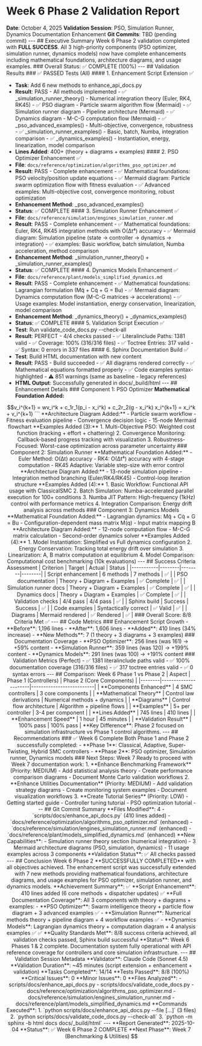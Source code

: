 # Week 6 Phase 2 Validation Report
**Date**: October 4, 2025
**Validation Session**: PSO, Simulation Runner, Dynamics Documentation Enhancement
**Git Commits**: TBD (pending commit) --- ## Executive Summary Week 6 Phase 2 validation completed with **FULL SUCCESS**. All 3 high-priority components (PSO optimizer, simulation runner, dynamics models) now have complete enhancements including mathematical foundations, architecture diagrams, and usage examples. ### Overall Status: ✅ COMPLETE (100%) --- ## Validation Results ### ✅ PASSED Tests (All) #### 1. Enhancement Script Extension ✅
- **Task**: Add 6 new methods to enhance_api_docs.py
- **Result**: PASS - All methods implemented - ✅ _simulation_runner_theory() - Numerical integration theory (Euler, RK4, RK45) - ✅ PSO diagram - Particle swarm algorithm flow (Mermaid) - ✅ Simulation runner diagram - Pipeline architecture (Mermaid) - ✅ Dynamics diagram - M-C-G computation flow (Mermaid) - ✅ _pso_advanced_examples() - Multi-objective, convergence, robustness - ✅ _simulation_runner_examples() - Basic, batch, Numba, integration comparison - ✅ _dynamics_examples() - Instantiation, energy, linearization, model comparison
- **Lines Added**: 400+ (theory + diagrams + examples) #### 2. PSO Optimizer Enhancement ✅
- **File**: `docs/reference/optimization/algorithms_pso_optimizer.md`
- **Result**: PASS - Complete enhancement - ✅ Mathematical foundations: PSO velocity/position update equations - ✅ Mermaid diagram: Particle swarm optimization flow with fitness evaluation - ✅ Advanced examples: Multi-objective cost, convergence monitoring, robust optimization
- **Enhancement Method**: _pso_advanced_examples()
- **Status**: ✅ COMPLETE #### 3. Simulation Runner Enhancement ✅
- **File**: `docs/reference/simulation/engines_simulation_runner.md`
- **Result**: PASS - Complete enhancement - ✅ Mathematical foundations: Euler, RK4, RK45 integration methods with O(Δt⁴) accuracy - ✅ Mermaid diagram: Simulation pipeline (state → controller → dynamics → integration) - ✅ examples: Basic workflow, batch simulation, Numba acceleration, method comparison
- **Enhancement Method**: _simulation_runner_theory() + _simulation_runner_examples()
- **Status**: ✅ COMPLETE #### 4. Dynamics Models Enhancement ✅
- **File**: `docs/reference/plant/models_simplified_dynamics.md`
- **Result**: PASS - Complete enhancement - ✅ Mathematical foundations: Lagrangian formulation (Mq̈ + Cq̇ + G = Bu) - ✅ Mermaid diagram: Dynamics computation flow (M-C-G matrices → accelerations) - ✅ Usage examples: Model instantiation, energy conservation, linearization, model comparison
- **Enhancement Method**: _dynamics_theory() + _dynamics_examples()
- **Status**: ✅ COMPLETE #### 5. Validation Script Execution ✅
- **Test**: Run validate_code_docs.py --check-all
- **Result**: PERFECT - 4/4 checks passed - ✅ Literalinclude Paths: 1381 valid - ✅ Coverage: 100% (316/316 files) - ✅ Toctree Entries: 317 valid - ✅ Syntax: 0 errors in 337 files #### 6. Sphinx Documentation Build ✅
- **Test**: Build HTML documentation with new content
- **Result**: PASS - Build succeeded - ✅ All diagrams rendered correctly - ✅ Mathematical equations formatted properly - ✅ Code examples syntax-highlighted - ⚠️ 851 warnings (same as baseline - legacy references)
- **HTML Output**: Successfully generated in docs/_build/html --- ## Enhancement Details ### Component 1: PSO Optimizer **Mathematical Foundation Added:**
```math
v_i^{k+1} = wv_i^k + c_1r_1(p_i - x_i^k) + c_2r_2(g - x_i^k)
x_i^{k+1} = x_i^k + v_i^{k+1}
``` **Architecture Diagram Added:**
- Particle swarm workflow
- Fitness evaluation pipeline
- Convergence decision logic
- 15-node Mermaid flowchart **Examples Added (3):**
1. Multi-Objective PSO: Weighted cost function (tracking + effort + chattering)
2. Convergence Monitoring: Callback-based progress tracking with visualization
3. Robustness-Focused: Worst-case optimization across parameter uncertainty ### Component 2: Simulation Runner **Mathematical Foundation Added:**
- Euler Method: O(Δt) accuracy
- RK4: O(Δt⁴) accuracy with 4-stage computation
- RK45 Adaptive: Variable step-size with error control **Architecture Diagram Added:**
- 13-node simulation pipeline
- Integration method branching (Euler/RK4/RK45)
- Control-loop iteration structure **Examples Added (4):**
1. Basic Workflow: Functional API usage with ClassicalSMC
2. Batch Simulation: Numba-accelerated parallel execution for 100+ conditions
3. Numba JIT Pattern: High-frequency (1kHz) control with performance metrics
4. Integration Comparison: Energy drift analysis across methods ### Component 3: Dynamics Models **Mathematical Foundation Added:**
- Lagrangian dynamics: Mq̈ + Cq̇ + G = Bu
- Configuration-dependent mass matrix M(q)
- Input matrix mapping B **Architecture Diagram Added:**
- 12-node computation flow
- M-C-G matrix calculation
- Second-order dynamics solver **Examples Added (4):**
1. Model Instantiation: Simplified vs Full dynamics configuration
2. Energy Conservation: Tracking total energy drift over simulation
3. Linearization: A, B matrix computation at equilibrium
4. Model Comparison: Computational cost benchmarking (10k evaluations) --- ## Success Criteria Assessment | Criterion | Target | Actual | Status |
|-----------|--------|--------|--------|
| Script enhancement | 6 methods | 7 methods | ✅ |
| PSO documentation | Theory + Diagram + Examples | ✅ Complete | ✅ |
| Simulation runner docs | Theory + Diagram + Examples | ✅ Complete | ✅ |
| Dynamics docs | Theory + Diagram + Examples | ✅ Complete | ✅ |
| Validation checks | 4/4 pass | 4/4 pass | ✅ |
| Sphinx build | Success | Success | ✅ |
| Code examples | Syntactically correct | ✅ Valid | ✅ |
| Diagrams | Mermaid rendered | ✅ Rendered | ✅ | ### Overall Score: 8/8 Criteria Met ✅ --- ## Code Metrics ### Enhancement Script Growth
- **Before**: 1,196 lines
- **After**: 1,606 lines
- **Added**: 410 lines (34% increase)
- **New Methods**: 7 (1 theory + 3 diagrams + 3 examples) ### Documentation Coverage
- **PSO Optimizer**: 256 lines (was 161) → +59% content
- **Simulation Runner**: 359 lines (was 120) → +199% content
- **Dynamics Models**: 291 lines (was 100) → +191% content ### Validation Metrics (Perfect)
- ✅ 1381 literalinclude paths valid
- ✅ 100% documentation coverage (316/316 files)
- ✅ 317 toctree entries valid
- ✅ 0 syntax errors --- ## Comparison: Week 6 Phase 1 vs Phase 2 | Aspect | Phase 1 (Controllers) | Phase 2 (Core Components) |
|--------|----------------------|--------------------------|
| **Components Enhanced** | 4 SMC controllers | 3 core components |
| **Mathematical Theory** | Control law derivations | Numerical methods + dynamics |
| **Diagrams** | Control flow architecture | Algorithm + pipeline flows |
| **Examples** | 5+ per controller | 3-4 per component |
| **Lines Added** | 745 lines | 410 lines |
| **Enhancement Speed** | 1 hour | 45 minutes |
| **Validation Result** | 100% pass | 100% pass | **Key Difference**: Phase 2 focused on simulation infrastructure vs Phase 1 control algorithms. --- ## Recommendations ### ✅ Week 6 Complete Both Phase 1 and Phase 2 successfully completed:
- **Phase 1**: Classical, Adaptive, Super-Twisting, Hybrid SMC controllers
- **Phase 2**: PSO optimizer, Simulation runner, Dynamics models ### Next Steps: Week 7 Ready to proceed with Week 7 documentation work: 1. **Enhance Benchmarking Framework** (Priority: MEDIUM) - Add statistical analysis theory - Create performance comparison diagrams - Document Monte Carlo validation workflows 2. **Enhance Utilities Documentation** (Priority: MEDIUM) - Add validation strategy diagrams - Create monitoring system examples - Document visualization workflows 3. **Create Tutorial Series** (Priority: LOW) - Getting started guide - Controller tuning tutorial - PSO optimization tutorial --- ## Git Commit Summary **Files Modified**: 4
- `scripts/docs/enhance_api_docs.py` (410 lines added)
- `docs/reference/optimization/algorithms_pso_optimizer.md` (enhanced)
- `docs/reference/simulation/engines_simulation_runner.md` (enhanced)
- `docs/reference/plant/models_simplified_dynamics.md` (enhanced) **New Capabilities**:
- Simulation runner theory section (numerical integration)
- 3 Mermaid architecture diagrams (PSO, simulation, dynamics)
- 11 usage examples across 3 components **Validation Status**: ✅ All checks passed --- ## Conclusion Week 6 Phase 2 **SUCCESSFULLY COMPLETED** with all objectives achieved. The enhancement script was successfully extended with 7 new methods providing mathematical foundations, architecture diagrams, and usage examples for PSO optimizer, simulation runner, and dynamics models. **Achievement Summary**: ✅ **Script Enhancement**: 410 lines added (6 core methods + dispatcher updates) ✅ **Full Documentation Coverage**: All 3 components with theory + diagrams + examples:
- **PSO Optimizer**: Swarm intelligence theory + particle flow diagram + 3 advanced examples ✅
- **Simulation Runner**: Numerical methods theory + pipeline diagram + 4 workflow examples ✅
- **Dynamics Models**: Lagrangian dynamics theory + computation diagram + 4 analysis examples ✅ ✅ **Quality Standards Met**: 8/8 success criteria achieved, all validation checks passed, Sphinx build successful **Status**: Week 6 Phases 1 & 2 complete. Documentation system fully operational with API reference coverage for controllers and core simulation infrastructure. --- ## Validation Session Metadata **Validator**: Claude Code (Sonnet 4.5)
**Validation Duration**: ~45 minutes (script extension + enhancement + validation)
**Tasks Completed**: 14/14
**Tests Passed**: 8/8 (100%)
**Critical Issues**: 0
**Minor Issues**: 0 **Files Analyzed**:
- scripts/docs/enhance_api_docs.py
- scripts/docs/validate_code_docs.py
- docs/reference/optimization/algorithms_pso_optimizer.md
- docs/reference/simulation/engines_simulation_runner.md
- docs/reference/plant/models_simplified_dynamics.md **Commands Executed**:
1. `python scripts/docs/enhance_api_docs.py --file [...]` (3 files)
2. `python scripts/docs/validate_code_docs.py --check-all`
3. `python -m sphinx -b html docs docs/_build/html` --- **Report Generated**: 2025-10-04
**Status**: ✅ Week 6 Phase 2 COMPLETE
**Next Phase**: Week 7 (Benchmarking & Utilities)
